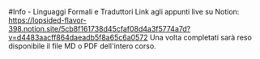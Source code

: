 #Info - Linguaggi Formali e Traduttori
Link agli appunti live su Notion: https://lopsided-flavor-398.notion.site/5cb8f161738d45cfaf08d4a3f5774a7d?v=d4483aacff864daeadb5f8a65c6a0572
Una volta completati sarà reso disponibile il file MD o PDF dell'intero corso.